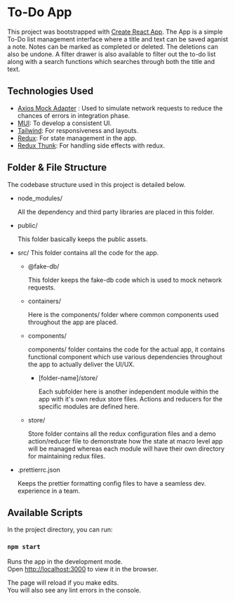 # To-Do App

This project was bootstrapped with [Create React App](https://github.com/facebook/create-react-app).
The App is a simple To-Do list management interface where a title and text can be saved aganist a note. Notes can be marked as completed or deleted. The deletions can also be undone. A filter drawer is also available to filter out the to-do list along with a search functions which searches through both the title and text.

## Technologies Used

- [Axios Mock Adapter](https://github.com/ctimmerm/axios-mock-adapter) : Used to simulate network requests to reduce the chances of errors in integration phase.
- [MUI](mui.com): To develop a consistent UI.
- [Tailwind](https://tailwindcss.com/): For responsiveness and layouts.
- [Redux](https://redux.js.org/): For state management in the app.
- [Redux Thunk](https://github.com/reduxjs/redux-thunk): For handling side effects with redux.


</section>

</div>

</div>

</section>


<section class="docs-section">

## Folder & File Structure

<div class="adocs-section-content ng-binding">

The codebase structure used in this project is detailed below.

- <span class="f-path">node_modules/</span>

  All the dependency and third party libraries are placed in this folder.

- <span class="f-path">public/</span>

  This folder basically keeps the public assets.


- <span class="f-path">src/</span>
  This folder contains all the code for the app.

    - <span class="f-path">@fake-db/</span>

      This folder keeps the fake-db code which is used to mock network requests.

    - <span class="f-path">containers/</span>

      Here is the components/ folder where common components used throughout the app are placed. 

    - <span class="f-path">components/</span>

      components/ folder contains the code for the actual app, it contains functional component which use various dependencies throughout the app to actually deliver the UI/UX.

		- <span class="f-path">[folder-name]/store/</span>
		
			Each subfolder here is another independent module within the app with it's own redux store files. Actions and reducers for the specific modules are defined here.

    - <span class="f-path">store/</span>

     	Store folder contains all the redux configuration files and a demo action/reducer file to demonstrate how the state at macro level app will be managed whereas each module will have their own directory for maintaining redux files.


- <span class="f-path">.prettierrc.json</span>

  Keeps the prettier formatting config files to have a seamless dev. experience in a team.


</div>

</section>


## Available Scripts

In the project directory, you can run:

### `npm start`

Runs the app in the development mode.\
Open [http://localhost:3000](http://localhost:3000) to view it in the browser.

The page will reload if you make edits.\
You will also see any lint errors in the console.
